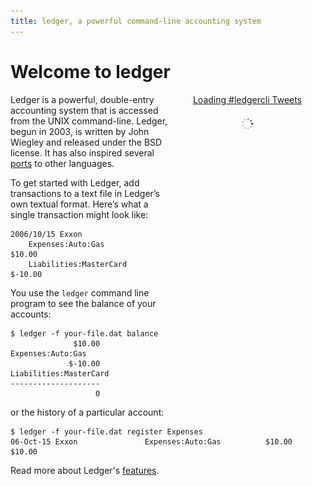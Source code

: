 ```yaml
---
title: ledger, a powerful command-line accounting system
---
```


# Welcome to ledger

<div style="float: right; text-align: center; min-width: 250px; min-height: 500px;">
<a class="twitter-timeline" width="250px" height="500px" data-dnt="true" href="https://twitter.com/hashtag/ledgercli" data-widget-id="539507319734677504">Loading #ledgercli Tweets<br><img style="margin-top: 20px" src="spinner.gif"></a>
<script>!function(d,s,id){var js,fjs=d.getElementsByTagName(s)[0],p=/^http:/.test(d.location)?'http':'https';if(!d.getElementById(id)){js=d.createElement(s);js.id=id;js.src=p+"://platform.twitter.com/widgets.js";fjs.parentNode.insertBefore(js,fjs);}}(document,"script","twitter-wjs");</script>
</div>

Ledger is a powerful, double-entry accounting system that is accessed from
the UNIX command-line. Ledger, begun in 2003, is written by John Wiegley
and released under the BSD license.  It has also inspired several
[ports](http://wiki.ledger-cli.org/Ports) to other languages.

To get started with Ledger, add transactions to a text file in Ledger’s
own textual format. Here’s what a single transaction might look like:

    2006/10/15 Exxon
        Expenses:Auto:Gas         $10.00
        Liabilities:MasterCard   $-10.00

You use the `ledger` command line program to see the balance of your accounts:

    $ ledger -f your-file.dat balance
                  $10.00  Expenses:Auto:Gas
                 $-10.00  Liabilities:MasterCard
    --------------------
                       0

or the history of a particular account:

    $ ledger -f your-file.dat register Expenses
    06-Oct-15 Exxon               Expenses:Auto:Gas          $10.00      $10.00

Read more about Ledger's [features](features.html).
